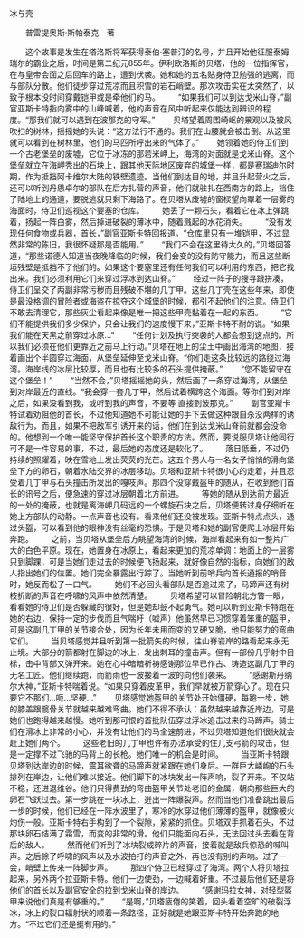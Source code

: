 冰与壳

　　普雷提奥斯·斯帕泰克　著

　　这个故事是发生在塔洛斯将军获得泰伯·塞普汀的名号，并且开始他征服泰姆瑞尔的霸业之后，时间是第二纪元855年。伊利欧洛斯的贝塔，他的一位指挥官，在与皇帝会面之后回车的路上，遭到伏袭。她和她的五名贴身侍卫勉强的逃离，而与部队分散。他们徒步穿过荒凉而且积雪的岩石峭壁。那次攻击实在太突然了，以致于根本没时间穿戴铠甲或是牵他们的马。
　　“如果我们可以到达戈米山脊，”副官亚斯卡特指向雾中的山峰喊着，他的声音在风中听起来仅能达到辨识的程度。“那我们就可以遇到在波那克的守军。”
　　贝塔望着周围崎岖的景观以及被风吹扫的树林，摇摇她的头说：“这方法行不通的。我们在山腰就会被击倒。从这里就可以看到在树林里，他们的马匹所呼出来的气体了。”
　　她领着她的侍卫们到一个古老堡垒的废墟，它位于冰冻的那若米岬上，海湾的对面就是戈米山脊。这个堡垒就立在海岬秃出的石块上，跟其他天际地区废弃的城堡一样，都是赛瑞迪尔时期，作为抵挡阿卡维尔大陆的铁壁遗迹。当他们到达目的地，并且升起营火之后，还可以听到丹思卓尔的部队在后方扎营的声音，他们就驻扎在西南方的路上，挡住了陆地上的通道，要脱逃就只剩下海路了。在贝塔从废墟的窗棂望向罩着一层雾的海面时，侍卫们巡视这个要塞的仓库。
　　她丢了一颗石头，看着它在冰上弹跳着，扬起一阵白雾，然后掉进破裂的薄冰中，随着溅起的水花消失。
　　“没有发现任何食物或兵器，首长，”副官亚斯卡特回报道。“仓库里只有一堆铠甲，不过显然非常的陈旧，我很怀疑那是否能用。”
　　“我们不会在这里待太久的，”贝塔回答道，“那些诺德人知道当夜晚降临的时候，我们会变的没有防守能力，而且这些断垣残壁是抵挡不了他们的。如果这个要塞里还有任何我们可以利用的东西，把它找出来。我们必须利用它们来穿过浮冰到达山脊。”
　　经过一阵子的搜寻跟拼凑，侍卫们呈交了两副非常污秽而且残破不堪的几丁甲。这些几丁壳在这些年来，即使是最没格调的冒险者或海盗在掠夺这个城堡的时候，都引不起他们的注意。侍卫们不敢去清理它，那些灰尘看起来像是唯一把这些甲壳黏着在一起的东西。
　　“它们不能提供我们多少保护，只会让我们的速度慢下来，”亚斯卡特不耐的说。“如果我们能在天黑之前穿过冰原…”
　　“任何计划及执行突袭的人都会想到这点的。所以我们必须在他们更靠近之前马上行动。”贝塔在地上的尘土中画出海湾的地图，接着画出个半圆穿过海面，从堡垒延伸至戈米山脊。“你们走这条比较远的路绕过海湾。海岸线的冰层比较厚，而且也有比较多的石头提供掩蔽。”
　　“您不能留守在这个堡垒！”
　　“当然不会，”贝塔摇摇她的头，然后画了一条穿过海湾，从堡垒到对岸最近的直线。“我会穿一套几丁甲，然后试着横跨这个海面。等你们到对岸之后，如果没看到我，或听到我的声音，不要等    直接到波那克。”
　　副官亚斯卡特试着劝阻他的首长，不过他知道她不可能让她的手下去做这种跟自杀没两样的诱敌行为，而且，如果不把敌军引诱开来的话，他们在到达戈米山脊前就都会没命的。他想到一个唯一能坚守保护首长这个职责的方法。然而，要说服贝塔让他同行可不是一件容易的事，不过，最后她的态度还是软化了。
　　落日低垂，不过仍持续的照耀着，映在雪地上发出荧荧的光芒。这五个男人与一名女子悄悄的滑向堡垒下方的卵石，朝着水陆交界的冰层移动。贝塔和亚斯卡特很小心的走着，并且忍受着几丁甲与石头撞击所发出的嘎吱声。那四个没穿戴盔甲的随从，在收到他们首长的讯号之后，便急速的穿过冰层朝着北方前进。
　　等她的随从到达前方最近的一处的掩蔽，也就是离海岬几码远的一个螺旋石块之后，贝塔便转过身仔细听在她上方部队的动静。一点声音也没有。看来他们还没被发现。亚斯卡特点点头，通过头盔，可以看到他的眼神没有丝毫的恐惧。于是贝塔和她的副官便爬上冰层开始奔跑。
　　之前，当贝塔从堡垒后方眺望海湾的时候，海岸看起来有如一整片广大的白色平原。现在，她置身在冰原上，看起来更加的荒凉单调：地面上的一层雾只到脚踝，可是当她们走过去的时候便飞扬起来，就好像自然的指标，向她们的敌人指出她们的位置。她们完全暴露出行踪了。当她听到前哨兵向首长通报的哨音时，她反而松了一口气。
　　她们不必回头看部队是否追过来了，马蹄声还有树枝折断的声音在呼啸的风声中依然清楚。
　　贝塔希望可以冒险朝北方瞥一眼，看看她的侍卫们是否躲藏的很好，但是她却鼓不起勇气。她可以听到亚斯卡特跑在她的右边，保持一定的步伐而且气喘吁（嘘声）他虽然早已习惯穿着笨重的盔甲，可是这副几丁甲的关节接合处，因为长年未用而变的又硬又脆，他只能努力的弯曲它们。
　　当贝塔感觉并且听到第一批箭矢的时候，往山脊岩岸的路看起来永无止境。大部分的箭都射在脚边的冰上，发出刺耳的撞击声。但有一部份几乎射中目标，击中背部又弹开来。她在心中暗暗祈祷感谢那位早已作古、铸造这副几丁甲的无名工匠。他们继续跑，而箭雨也一波接着一波的向他们袭来。
　　“感谢斯丹纳尔大神，”亚斯卡特喘着说。“如果只穿着皮革甲，我们早就被万箭穿心了。现在只要它不那们…呃…坚硬…”
　　贝塔感觉她盔甲的关节处开始僵硬，每跑一步，她的膝盖跟髋骨关节就越来越难弯曲。她们不得不承认：虽然越来越靠近岸边，可是她们也跑得越来越慢。她听到那可恨的首批队伍穿过浮冰追击过来的马蹄声。骑士们在滑冰上非常的小心，并没有让他们的马全速前进，不过贝塔知道他们很快就会赶上她们两个。
　　这些老旧的几丁甲也许有办法承受的住几支弓箭的攻击，但是一定撑不过飞驰的马背上的长枪。她们唯一的机会是时间。
　　当亚斯卡特跟贝塔到达岸边的时候，震耳欲聋的马蹄声就紧跟在她们身后。一群巨大嶙峋的石头排列在岸边，让他们难以接近。他们脚下的冰块发出一阵声响，裂了开来。不仅站不稳，还进退维谷。他们只得费劲的弯曲盔甲关节处老旧的金属，朝向那些巨大的卵石飞跃过去。第一步跳在一块冰上，迸出一阵爆裂声。然而当他们准备跳出最后一步的时候，他们已经在一阵水波里了，寒冷的水穿过他们薄薄的盔甲，就像被火灼伤一般。亚斯卡特右手构到了一个裂隙，紧紧的抓住。贝塔双手抓着石头，不过那块卵石结满了霜雪，而变的非常的滑。他们只能面向石头，无法回过头去看在背后的敌人。
　　然而他们听到了冰块裂成碎片的声音，接着就是敌兵惊恐的喊叫声。之后除了呼啸的风声以及水波拍打的声音之外，再也没有别的声响。过了一会，峭壁上传来一阵脚步声。
　　那四个侍卫已经穿过了海湾。两个人将贝塔拉起来，另外两个拉亚斯卡特。他们一边使劲，一边喊着好重。不过最后他们还是将他们的首长以及副官安全的拉到戈米山脊的岸边。
　　“感谢玛拉女神，对轻型盔甲来说他们真是有够重的。”
　　“是啊，”贝塔疲倦的笑着，回头看着空旷的破裂浮冰，冰上的裂口辐射状的顺着一条路径，正好就是她跟亚斯卡特开始奔跑的地方。“不过它们还是挺有用的。”
